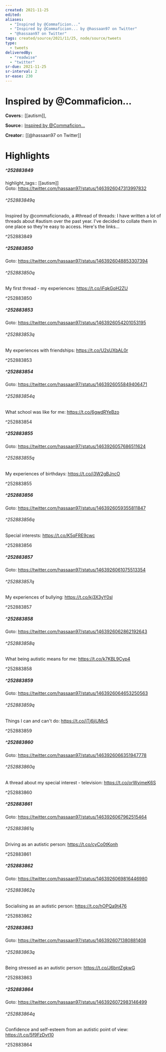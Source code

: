 ```yaml
---
created: 2021-11-25
edited:
aliases:
  - "Inspired by @Commaficion..."
  - "Inspired by @Commaficion... by @hassaan97 on Twitter"
  - "@hassaan97 on Twitter"
tags: created/source/2021/11/25, node/source/tweets
type: 
  - tweets
deliveredBy: 
  - "readwise"
  - "twitter"
sr-due: 2021-11-25
sr-interval: 2
sr-ease: 230
---
```

# Inspired by @Commaficion...

**Covers**:: [[autism]], 

**Source**:: [Inspired by @Commaficion...](https://twitter.com/hassaan97/status/1463926047313997832)

**Creator**:: [[@hassaan97 on Twitter]]

# Highlights
##### ^252883849

highlight_tags:: [[autism]]   
Goto: https://twitter.com/hassaan97/status/1463926047313997832  

###### ^252883849q

Inspired by @commaficionado, a \#thread of threads:
I have written a lot of threads about \#autism over the past year. I've decided to collate them in one place so they're easy to access. Here's the links... 

^252883849

##### ^252883850


Goto: https://twitter.com/hassaan97/status/1463926048853307394  

###### ^252883850q

My first thread - my experiences: https://t.co/iFqkGoH2ZU 

^252883850

##### ^252883853


Goto: https://twitter.com/hassaan97/status/1463926054201053195  

###### ^252883853q

My experiences with friendships: https://t.co/U2sUXbAL0r 

^252883853

##### ^252883854


Goto: https://twitter.com/hassaan97/status/1463926055849406471  

###### ^252883854q

What school was like for me: https://t.co/6gwdRYeBzo 

^252883854

##### ^252883855


Goto: https://twitter.com/hassaan97/status/1463926057686511624  

###### ^252883855q

My experiences of birthdays: https://t.co/i3W2gBJncO 

^252883855

##### ^252883856


Goto: https://twitter.com/hassaan97/status/1463926059355811847  

###### ^252883856q

Special interests: https://t.co/K5qFRE9cwc 

^252883856

##### ^252883857


Goto: https://twitter.com/hassaan97/status/1463926061075513354  

###### ^252883857q

My experiences of bullying: https://t.co/kj3X3yY0sl 

^252883857

##### ^252883858


Goto: https://twitter.com/hassaan97/status/1463926062862192643  

###### ^252883858q

What being autistic means for me: https://t.co/k7KBL9Cyp4 

^252883858

##### ^252883859


Goto: https://twitter.com/hassaan97/status/1463926064653250563  

###### ^252883859q

Things I can and can't do: https://t.co/iTj6jiUMc5 

^252883859

##### ^252883860


Goto: https://twitter.com/hassaan97/status/1463926066351947778  

###### ^252883860q

A thread about my special interest - television: https://t.co/orWyjmeK6S 

^252883860

##### ^252883861


Goto: https://twitter.com/hassaan97/status/1463926067962515464  

###### ^252883861q

Driving as an autistic person: https://t.co/cyCo0tKonh 

^252883861

##### ^252883862


Goto: https://twitter.com/hassaan97/status/1463926069816446980  

###### ^252883862q

Socialising as an autistic person: https://t.co/hOPQa9t476 

^252883862

##### ^252883863


Goto: https://twitter.com/hassaan97/status/1463926071380881408  

###### ^252883863q

Being stressed as an autistic person: https://t.co/J6bntZgkwG 

^252883863

##### ^252883864


Goto: https://twitter.com/hassaan97/status/1463926072983146499  

###### ^252883864q

Confidence and self-esteem from an autistic point of view: https://t.co/5f9FzDvt10 

^252883864

